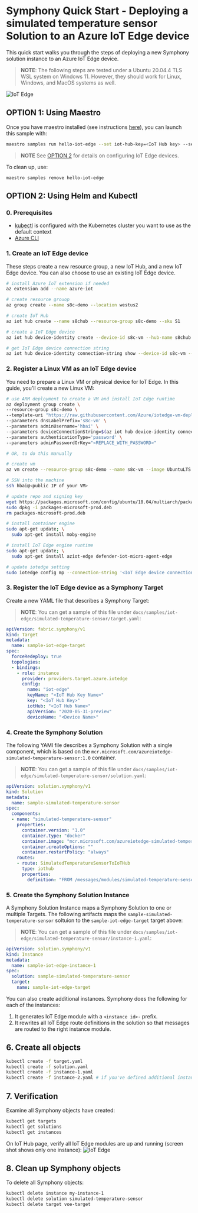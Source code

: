 # Symphony Quick Start - Deploying a simulated temperature sensor Solution to an Azure IoT Edge device
This quick start walks you through the steps of deploying a new Symphony solution instance to an Azure IoT Edge device.

> **NOTE**: The following steps are tested under a Ubuntu 20.04.4 TLS WSL system on Windows 11. However, they should work for Linux, Windows, and MacOS systems as well.

![IoT Edge](../images/quick-start-iot-edge.png)

## OPTION 1: Using Maestro
Once you have maestro installed (see instructions [here](./quick_start.md)), you can launch this sample with:
```bash
maestro samples run hello-iot-edge --set iot-hub-key=<IoT Hub key> --set iot-hub-name=<IoT Hub name> --set device-name=<IoT Edge device name>
```
> **NOTE** See [OPTION 2](#option-2-using-helm-and-kubectl) for details on configuring IoT Edge devices.

To clean up, use:
```
maestro samples remove hello-iot-edge 
```

## OPTION 2: Using Helm and Kubectl

### 0. Prerequisites

* [kubectl](https://kubernetes.io/docs/reference/kubectl/kubectl/) is configured with the Kubernetes cluster you want to use as the default context
* [Azure CLI](https://docs.microsoft.com/en-us/cli/azure/)

### 1. Create an IoT Edge device
These steps create a new resource group, a new IoT Hub, and a new IoT Edge device. You can also choose to use an existing IoT Edge device.
```bash
# install Azure IoT extension if needed
az extension add --name azure-iot

# create resource grouop
az group create --name s8c-demo --location westus2

# create IoT Hub
az iot hub create --name s8chub --resource-group s8c-demo --sku S1

# create a IoT Edge device
az iot hub device-identity create --device-id s8c-vm --hub-name s8chub --edge-enabled

# get IoT Edge device connection string
az iot hub device-identity connection-string show --device-id s8c-vm --resource-group s8c-demo --hub-name s8chub
```
### 2. Register a Linux VM as an IoT Edge device
You need to prepare a Linux VM or physical device for IoT Edge. In this guide, you'll create a new Linux VM:
```bash
# use ARM deployment to create a VM and install IoT Edge runtime
az deployment group create \
--resource-group s8c-demo \
--template-uri "https://raw.githubusercontent.com/Azure/iotedge-vm-deploy/1.4/edgeDeploy.json" \
--parameters dnsLabelPrefix='s8c-vm' \
--parameters adminUsername='hbai' \
--parameters deviceConnectionString=$(az iot hub device-identity connection-string show --device-id s8c-vm --hub-name s8chub -o tsv) \
--parameters authenticationType='password' \
--parameters adminPasswordOrKey="<REPLACE_WITH_PASSWORD>"

# OR, to do this manually

# create vm
az vm create --resource-group s8c-demo --name s8c-vm --image UbuntuLTS --admin-username hbai --generate-ssh-keys --size Standard_D2s_v5

# SSH into the machine
ssh hbai@<public IP of your VM>

# update repo and signing key
wget https://packages.microsoft.com/config/ubuntu/18.04/multiarch/packages-microsoft-prod.deb -O packages-microsoft-prod.deb
sudo dpkg -i packages-microsoft-prod.deb
rm packages-microsoft-prod.deb

# install container engine
sudo apt-get update; \
  sudo apt-get install moby-engine

# install IoT Edge engine runtime
sudo apt-get update; \
  sudo apt-get install aziot-edge defender-iot-micro-agent-edge

# update iotedge setting
sudo iotedge config mp --connection-string '<IoT Edge device connection string>'
```
### 3. Register the IoT Edge device as a Symphony Target
Create a new YAML file that describes a Symphony Target:

> **NOTE**: You can get a sample of this file under ```docs/samples/iot-edge/simulated-temperature-sensor/target.yaml```:

```yaml
apiVersion: fabric.symphony/v1
kind: Target
metadata:
  name: sample-iot-edge-target
spec:  
  forceRedeploy: true
  topologies:
  - bindings:
    - role: instance
      provider: providers.target.azure.iotedge
      config:
        name: "iot-edge"
        keyName: "<IoT Hub Key Name>"
        key: "<IoT Hub Key>"
        iotHub: "<IoT Hub Name>"
        apiVersion: "2020-05-31-preview"
        deviceName: "<Device Name>"
```

### 4. Create the Symphony Solution
The following YAMl file describes a Symphony Solution with a single component, which is based on the ```mcr.microsoft.com/azureiotedge-simulated-temperature-sensor:1.0``` container.

> **NOTE**: You can get a sample of this file under ```docs/samples/iot-edge/simulated-temperature-sensor/solution.yaml```:

```yaml
apiVersion: solution.symphony/v1
kind: Solution
metadata:
  name: sample-simulated-temperature-sensor
spec:
  components:
  - name: "simulated-temperature-sensor"
    properties:
      container.version: "1.0"
      container.type: "docker"
      container.image: "mcr.microsoft.com/azureiotedge-simulated-temperature-sensor:1.0"
      container.createOptions: ""
      container.restartPolicy: "always"      
    routes:
    - route: SimulatedTemperatureSensorToIoTHub
      type: iothub
      properties:
        definition: "FROM /messages/modules/simulated-temperature-sensor/* INTO $upstream"
```

### 5. Create the Symphony Solution Instance
A Symphony Solution Instance maps a Symphony Solution to one or multiple Targets. The following artifacts maps the ```sample-simulated-temperature-sensor``` soltuion to the ```sample-iot-edge-target``` target above:
> **NOTE**: You can get a sample of this file under ```docs/samples/iot-edge/simulated-temperature-sensor/instance-1.yaml```:
```yaml
apiVersion: solution.symphony/v1
kind: Instance
metadata:
  name: sample-iot-edge-instance-1
spec:
  solution: sample-simulated-temperature-sensor            
  target:
    name: sample-iot-edge-target
```

You can also create additional instances. Symphony does the following for each of the instances:
1) It generates IoT Edge module with a ```<instance id>-``` prefix.
2) It rewrites all IoT Edge route definitions in the solution so that messages are routed to the right instance module.

## 6. Create all objects
```bash
kubectl create -f target.yaml
kubectl create -f solution.yaml
kubectl create -f instance-1.yaml
kubectl create -f instance-2.yaml # if you've defined additional instances
```

## 7. Verification
Examine all Symphony objects have created:
```bash
kubectl get targets
kubectl get solutions
kubectl get instances
```
On IoT Hub page, verify all IoT Edge modules are up and running (screen shot shows only one instance):
![IoT Edge](../images/iot-edge.png)

## 8. Clean up Symphony objects
To delete all Symphony objects:
```bash
kubectl delete instance my-instance-1
kubectl delete solution simulated-temperature-sensor
kubectl delete target voe-target
```